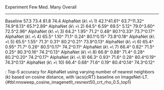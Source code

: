 Experiment                     Few         Med.        Many     Overall
---------------------  -----------  -----------  ----------  ----------
Baseline                      57.3         73.4        81.8        74.4
AlphaNet (_k_\ =\ 1)   42.1^41.61^  63.7^11.32^  74.9^8.13^  65.1^2.89^
AlphaNet (_k_\ =\ 2)   64.5^ 6.59^  69.5^ 5.12^  79.0^3.60^  72.5^2.96^
AlphaNet (_k_\ =\ 3)   64.2^ 1.95^  71.2^ 0.48^  80.1^0.33^  73.7^0.17^
AlphaNet (_k_\ =\ 4)   65.5^ 1.10^  71.1^ 0.24^  80.1^0.15^  73.8^0.18^
AlphaNet (_k_\ =\ 5)   65.5^ 1.55^  71.3^ 0.31^  80.2^0.21^  73.9^0.13^
AlphaNet (_k_\ =\ 6)   65.4^ 0.95^  71.7^ 0.26^  80.5^0.17^  74.2^0.11^
AlphaNet (_k_\ =\ 7)   66.4^ 0.82^  71.5^ 0.25^  80.3^0.16^  74.2^0.13^
AlphaNet (_k_\ =\ 8)   66.8^ 0.88^  71.4^ 0.28^  80.2^0.20^  74.2^0.17^
AlphaNet (_k_\ =\ 9)   66.3^ 0.93^  71.6^ 0.28^  80.4^0.19^  74.3^0.13^
AlphaNet (_k_\ =\ 10)  66.4^ 0.68^  71.6^ 0.19^  80.4^0.14^  74.3^0.12^

: Top-5 accuracy for AlphaNet using varying number of nearest neighbors (_k_) based on cosine distance, with \acs{cRT} baseline on ImageNet-LT. {#tbl:nnsweep_cosine_imagenetlt_resnext50_crt_rho_0.5_top1}
